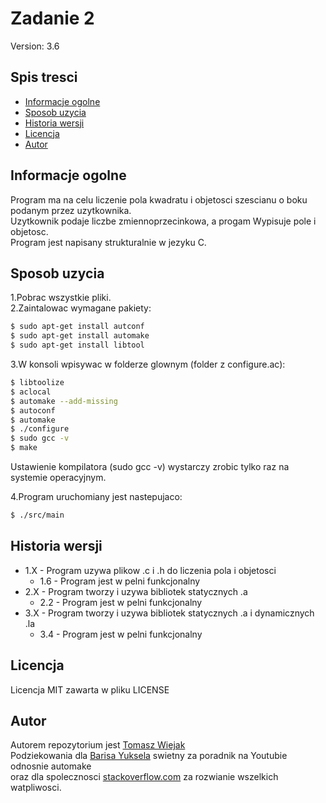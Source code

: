 # Zadanie 2
Version: 3.6
## Spis tresci
* [Informacje ogolne](#informacje-ogolne)
* [Sposob uzycia](#sposob-uzycia)
* [Historia wersji](#historia-wersji)
* [Licencja](#licencja)
* [Autor](#autor)

## Informacje ogolne
Program ma na celu liczenie pola kwadratu i objetosci szescianu o boku podanym przez uzytkownika. \
Uzytkownik podaje liczbe zmiennoprzecinkowa, a progam Wypisuje pole i objetosc.\
Program jest napisany strukturalnie w jezyku C. 

## Sposob uzycia
1.Pobrac wszystkie pliki. \
2.Zaintalowac wymagane pakiety:
```sh
$ sudo apt-get install autconf
$ sudo apt-get install automake
$ sudo apt-get install libtool
```

3.W konsoli wpisywac w folderze glownym (folder z configure.ac):
```sh
$ libtoolize
$ aclocal
$ automake --add-missing
$ autoconf
$ automake
$ ./configure
$ sudo gcc -v
$ make
```
Ustawienie kompilatora (sudo gcc -v) wystarczy zrobic tylko raz na systemie operacyjnym.

4.Program uruchomiany jest nastepujaco:
```sh
$ ./src/main
```

## Historia wersji
+ 1.X - Program uzywa plikow .c i .h do liczenia pola i objetosci
  + 1.6 - Program jest w pelni funkcjonalny
+ 2.X - Program tworzy i uzywa bibliotek statycznych .a
  + 2.2 - Program jest w pelni funkcjonalny
+ 3.X - Program tworzy i uzywa bibliotek statycznych .a i dynamicznych .la
  + 3.4 - Program jest w pelni funkcjonalny

## Licencja
Licencja MIT zawarta w pliku LICENSE

## Autor
Autorem repozytorium jest [Tomasz Wiejak](https://github.com/zomsik "Link do profilu github") \
Podziekowania dla [Barisa Yuksela](https://www.youtube.com/channel/UCibKclzsnnHjQZFOLuykZ1A "Kanal na Youtube") swietny za poradnik na Youtubie odnosnie automake \
oraz dla spolecznosci [stackoverflow.com](https://stackoverflow.com/) za rozwianie wszelkich watpliwosci.
